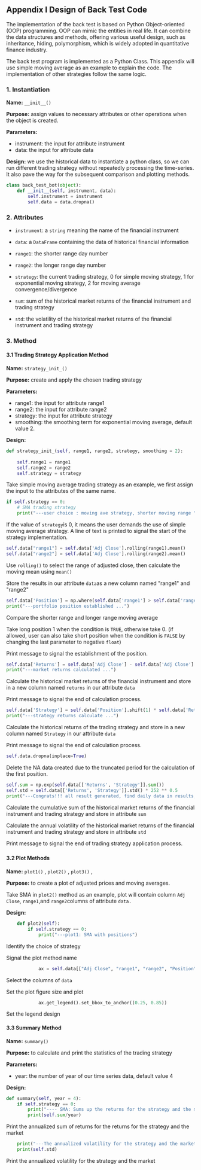 ## **Appendix I Design of Back Test Code**

The implementation of the back test is based on Python Object-oriented (OOP) programming. OOP can mimic the entities in real life. It can combine the data structures and methods, offering various useful design, such as inheritance, hiding, polymorphism, which is widely adopted in quantitative finance industry. 

The back test program is implemented as a Python Class. This appendix will use simple moving average as an example to explain the code. The implementation of other strategies follow the same logic.

### 1. Instantiation 

**Name:** `__init__()` 

**Purpose:** assign values to necessary attributes or other operations when the object is created. 

**Parameters:** 

- instrument: the input for attribute instrument 
- data: the input for attribute data 

**Design:** we use the historical data to instantiate a python class, so we can run different trading strategy without repeatedly processing the time-series. It also pave the way for the subsequent comparison and plotting methods.

```python
class back_test_bot(object):
    def __init__(self, instrument, data):
        self.instrument = instrument
        self.data = data.dropna()
```



### 2. Attributes

- `instrument`: a `string` meaning the name of the financial instrument

- `data`: a `DataFrame` containing the data of historical financial information

- `range1`: the shorter range day number 

- `range2`: the longer range day number 

- `strategy`: the current trading strategy, 0 for simple moving strategy, 1 for exponential moving strategy, 2 for moving average convergence/divergence

- `sum`: sum of the historical market returns of the financial instrument and trading strategy 

- `std`: the volatility of the historical market returns of the financial instrument and trading strategy 

  

### 3. Method

#### 3.1 Trading Strategy Application Method

**Name:** `strategy_init_()` 

**Purpose:** create and apply the chosen trading strategy 

**Parameters:** 

- range1: the input for attribute range1
- range2: the input for attribute range2
- strategy: the input for attribute strategy
- smoothing: the smoothing term for exponential moving average, default value 2.

**Design:** 

```python
def strategy_init_(self, range1, range2, strategy, smoothing = 2):
    
    self.range1 = range1
    self.range2 = range2
    self.strategy = strategy
```

Take simple moving average trading strategy as an example, we first assign the input to the attributes of the same name.

```python
if self.strategy == 0:
    # SMA trading strategy
    print("---user choice : moving ave strategy, shorter moving range " + str(range1) + " longer moving range: " + str(range2))
```
If the value of `strategy`is 0, it means the user demands the use of simple moving average strategy. A line of text is printed to signal the start of the strategy implementation.

```python
self.data["range1"] = self.data['Adj Close'].rolling(range1).mean()
self.data["range2"] = self.data['Adj Close'].rolling(range2).mean()
```
Use `rolling()` to select the range of adjusted close, then calculate the moving mean using `mean()`

Store the results in our attribute `data`as a new column named "range1" and "range2"

```python
self.data['Position'] = np.where(self.data['range1'] > self.data['range2'], 1, 0)
print("---portfolio position established ...")
```

Compare the shorter range and longer range moving average

Take long position 1 when the condition is `TRUE`, otherwise take 0. (if allowed, user can also take short position when the condition is `FALSE` by changing the last parameter to negative `float`)

Print message to signal the establishment of the position.

```python
self.data['Returns'] = self.data['Adj Close'] - self.data['Adj Close'].shift(1)
print("---market returns calculated ...")
```

Calculate the historical market returns of the financial instrument and store in a new column named `returns` in our attribute `data` 

Print message to signal the end of calculation process.

```python
self.data['Strategy'] = self.data['Position'].shift(1) * self.data['Returns']
print("---strategy returns calculate ...")
```

Calculate the historical returns of the trading strategy and store in a new column named `Strategy` in our attribute `data` 

Print message to signal the end of calculation process.

```python
self.data.dropna(inplace=True)

```

Delete the NA data created due to the truncated period for the calculation of the first position.

```python
self.sum = np.exp(self.data[['Returns', 'Strategy']].sum())
self.std = self.data[['Returns', 'Strategy']].std() * 252 ** 0.5
print("---Congrats!!! all result generated, find daily data in results, find stats data in sum and std")
```

Calculate the cumulative sum of the historical market returns of the financial instrument and trading strategy and store in attribute `sum` 

Calculate the annual volatility of the historical market returns of the financial instrument and trading strategy and store in attribute `std`

Print message to signal the end of trading strategy application process.

### 

#### 3.2 Plot Methods

**Name:** `plot1()` , `plot2()` , `plot3()` , 

**Purpose:** to create a plot of adjusted prices and moving averages.

 Take SMA in `plot2()` method as an example, plot will contain column `Adj Close`, `range1`,and `range2`columns of attribute `data.` 

**Design:** 

```python
    def plot2(self):
        if self.strategy == 0:
            print("---plot1: SMA with positions")
```

Identify the choice of strategy 

Signal the plot method name

```python
        	ax = self.data[["Adj Close", "range1", "range2", "Position"]].plot(secondary_y='Position', figsize=(10, 6))

```
Select the columns of `data`

Set the plot figure size and plot 

```python
        	ax.get_legend().set_bbox_to_anchor((0.25, 0.85))
```

Set the legend design



#### 3.3 Summary Method

**Name:** `summary()` 

**Purpose:** to calculate and print the statistics of the trading strategy

**Parameters:** 

- year: the number of year of our time series data, default value 4

**Design:** 

```python
def summary(self, year = 4):
    if self.strategy == 0:
        print("---- SMA: Sums up the returns for the strategy and the market")
        print(self.sum/year)
```

Print the annualized sum of returns for the returns for the strategy and the market

```python
    print("---The annualized volatility for the strategy and the market")
    print(self.std)
```
Print the annualized volatility for the strategy and the market